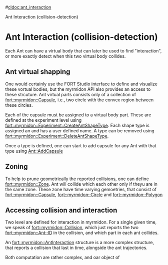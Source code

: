 #<cldoc:ant_interaction>

Ant Interaction (collision-detection)

# Ant Interaction (collision-detection)

Each Ant can have a virtual body that can later be used to find
"interaction", or more exactly detect when this two virtual body
collides.


## Ant virtual shapping

One would certainly use the FORT Studio interface to define and
visualize these vortual bodies, but the myrmidon API also provides an
access to these strcuture. Ant virtual parts consists only of a
collection of <fort::myrmidon::Capsule>, i.e., two circle with the
convex region between these circles.

Each of the capsule must be assigned to a virtual body part. These are
defined at the experiment level using
<fort::myrmidon::Experiment::CreateAntShapeType>. Each shape type is
assigned an <AntShapeTypeID> and has a user defined name. A type can
be removed using <fort::myrmidon::Experiment::DeleteAntShapeType>.

Once a type is defined, one can start to add capsule for any Ant with
that type using <Ant::AddCapsule>

## Zoning

To help to prune geometrically the reported collisions, one can define
<fort::myrmidon::Zone>. Ant will collide which each other only if
theyu are in the same zone. These zone have time varying gemoetries,
that consist of <fort::myrmidon::Capsule>, <fort::myrmidon::Circle>
and <fort::myrmidon::Polygon>

## Accessing collision and interaction

Two level are defined for interaction in myrmidon. For a single given
time, we speak of <fort::myrmidon::Collision>, which just reports the
two <fort::myrmidon::Ant::ID> in the collision, and which part in each
ant collides.

An <fort::myrmidon::AntInteraction> structure is a more complex
structure, that reports a collision that last in time, alongside the
ant trajectories.

Both computation are rather complex, and oar object of <queries>
